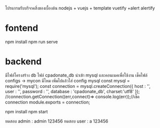 โปรแกรมรับบริจาคสิ่งของเบื้องต้น nodejs + vuejs +  template vuetify +alert alertify

# fontend
npm install
npm run serve

# backend
มีไฟล์โครงสร้าง db ไฟล์ cpadonate_db นำเข้า mysql และคอนเนคเพื่อใช้งาน
เช็คไฟล์ configs -> mycon มีไหม เพิ่มไปแล้วใส่ config mysql
const mysql = require('mysql');
const connection  = mysql.createConnection({
  host            : '',
  user            : '',
  password        : '',
  database        : 'cpadonate_db',
  charset:'utf8'
});
//connection.getConnection((err,connect)=> console.log(err));//เช็ค connection 
module.exports = connection;

npm install 
npm start



ทดสอบ admin : admin 123456
ทดสอบ user  : a     123456

